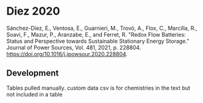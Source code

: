 # Diez 2020

Sánchez-Díez, E., Ventosa, E., Guarnieri, M., Trovò, A., Flox, C., Marcilla, R., Soavi, F., Mazur, P., Aranzabe, E., and Ferret, R. "Redox Flow Batteries: Status and Perspective towards Sustainable Stationary Energy Storage." Journal of Power Sources, Vol. 481, 2021, p. 228804. https://doi.org/10.1016/j.jpowsour.2020.228804.

## Development

Tables pulled manually. custom data csv is for chemistries in the text but not included in a table